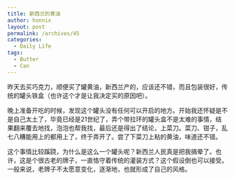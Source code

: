```yaml
---
title: 新西兰的黄油
author: honnix
layout: post
permalink: /archives/45
categories:
  - Daily Life
tags:
  - Butter
  - Can
---
```

昨天去买巧克力，顺便买了罐黄油，新西兰产的，应该还不错，而且包装很好，传统的罐头铁盒（也许这个才是让我决定买的原因吧）。

晚上准备开吃的时候，发现这个罐头没有任何可以开启的地方。开始我还怀疑是不是自己太土了，毕竟已经是21世纪了，弄个带拉环的罐头盒不是太难的事情，结果翻来覆去地找，泡泡也帮我找，最后还是得出了结论，上菜刀。菜刀、钳子，乱七八糟能用上的都用上了，终于弄开了。尝了下菜刀上粘的黄油，味道还不错。

这个事情比较蹊跷，为什么是这么一个罐头呢？新西兰人民真是把我搞晕了。也许，这是个很古老的牌子，一直恪守着传统的灌装方式？这个假设倒也可以接受。一般来说，老牌子不太愿意变化，逐渐地，也就形成了自己的风格。